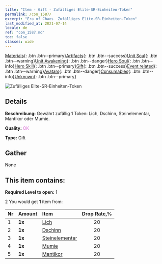 ```yaml
---
title: "Item - Gift - Zufälliges Elite-SR-Einheiten-Token"
permalink: /con_1587/
excerpt: "Era of Chaos  Zufälliges Elite-SR-Einheiten-Token"
last_modified_at: 2021-07-14
locale: de
ref: "con_1587.md"
toc: false
classes: wide
---
```

 [Materials](/ItemsDE/){: .btn .btn--primary}[Artifacts](/ItemsDE/Artifacts/){: .btn .btn--success}[Unit Soul](/ItemsDE/UnitSoul/){: .btn .btn--warning}[Unit Awakening](/ItemsDE/UnitAwakening/){: .btn .btn--danger}[Hero Soul](/ItemsDE/HeroSoul/){: .btn .btn--info}[Hero Skill](/ItemsDE/HeroSkill/){: .btn .btn--primary}[Gift](/ItemsDE/Gift/){: .btn .btn--success}[Event related](/ItemsDE/Events/){: .btn .btn--warning}[Avatars](/ItemsDE/Avatars/){: .btn .btn--danger}[Consumables](/ItemsDE/Consumables/){: .btn .btn--info}[Unknown](/ItemsDE/Unknown/){: .btn .btn--primary}

 ![Zufälliges Elite-SR-Einheiten-Token](/images/t/i_907182.png)

## Details
 **Beschreibung:** Gewährt zufällig 1 Token: Lich, Dschinn, Steinelementar, Mantikor oder Mumie.

 **Quality:** <span style="color: #DA70D6">OK</span>

 **Type:** Gift

## Gather

  None

## This item contains:

 **Required Level to open:** 1

 2 You would get **1** item  from:

  | Nr | Amount |     Item    | Drop Rate,% |
  |:---|:-------|:------------|:---------:|
  | 1 |  **1x** | [Lich](/ItemsDE/unt_212/) | 20 | 
  | 2 |  **1x** | [Dschinn](/ItemsDE/unt_239/) | 20 | 
  | 3 |  **1x** | [Steinelementar](/ItemsDE/unt_266/) | 20 | 
  | 4 |  **1x** | [Mumie](/ItemsDE/unt_215/) | 20 | 
  | 5 |  **1x** | [Mantikor](/ItemsDE/unt_249/) | 20 | 
